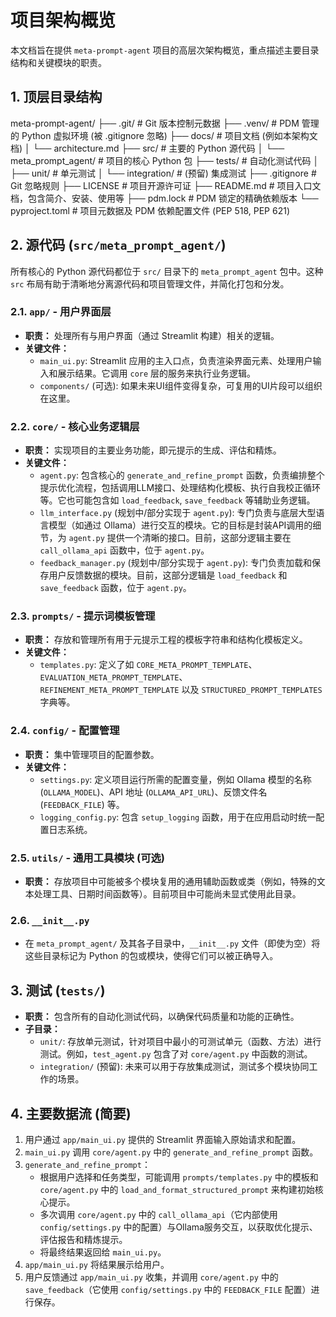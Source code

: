# 项目架构概览

本文档旨在提供 `meta-prompt-agent` 项目的高层次架构概览，重点描述主要目录结构和关键模块的职责。

## 1. 顶层目录结构


meta-prompt-agent/
├── .git/                     # Git 版本控制元数据
├── .venv/                    # PDM 管理的 Python 虚拟环境 (被 .gitignore 忽略)
├── docs/                     # 项目文档 (例如本架构文档)
│   └── architecture.md
├── src/                      # 主要的 Python 源代码
│   └── meta_prompt_agent/    # 项目的核心 Python 包
├── tests/                    # 自动化测试代码
│   ├── unit/                 # 单元测试
│   └── integration/          # (预留) 集成测试
├── .gitignore                # Git 忽略规则
├── LICENSE                   # 项目开源许可证
├── README.md                 # 项目入口文档，包含简介、安装、使用等
├── pdm.lock                  # PDM 锁定的精确依赖版本
└── pyproject.toml            # 项目元数据及 PDM 依赖配置文件 (PEP 518, PEP 621)


## 2. 源代码 (`src/meta_prompt_agent/`)

所有核心的 Python 源代码都位于 `src/` 目录下的 `meta_prompt_agent` 包中。这种 `src` 布局有助于清晰地分离源代码和项目管理文件，并简化打包和分发。

### 2.1. `app/` - 用户界面层

* **职责：** 处理所有与用户界面（通过 Streamlit 构建）相关的逻辑。
* **关键文件：**
    * `main_ui.py`: Streamlit 应用的主入口点，负责渲染界面元素、处理用户输入和展示结果。它调用 `core` 层的服务来执行业务逻辑。
    * `components/` (可选): 如果未来UI组件变得复杂，可复用的UI片段可以组织在这里。

### 2.2. `core/` - 核心业务逻辑层

* **职责：** 实现项目的主要业务功能，即元提示的生成、评估和精炼。
* **关键文件：**
    * `agent.py`: 包含核心的 `generate_and_refine_prompt` 函数，负责编排整个提示优化流程，包括调用LLM接口、处理结构化模板、执行自我校正循环等。它也可能包含如 `load_feedback`, `save_feedback` 等辅助业务逻辑。
    * `llm_interface.py` (规划中/部分实现于 `agent.py`): 专门负责与底层大型语言模型（如通过 Ollama）进行交互的模块。它的目标是封装API调用的细节，为 `agent.py` 提供一个清晰的接口。目前，这部分逻辑主要在 `call_ollama_api` 函数中，位于 `agent.py`。
    * `feedback_manager.py` (规划中/部分实现于 `agent.py`): 专门负责加载和保存用户反馈数据的模块。目前，这部分逻辑是 `load_feedback` 和 `save_feedback` 函数，位于 `agent.py`。

### 2.3. `prompts/` - 提示词模板管理

* **职责：** 存放和管理所有用于元提示工程的模板字符串和结构化模板定义。
* **关键文件：**
    * `templates.py`: 定义了如 `CORE_META_PROMPT_TEMPLATE`、`EVALUATION_META_PROMPT_TEMPLATE`、`REFINEMENT_META_PROMPT_TEMPLATE` 以及 `STRUCTURED_PROMPT_TEMPLATES` 字典等。

### 2.4. `config/` - 配置管理

* **职责：** 集中管理项目的配置参数。
* **关键文件：**
    * `settings.py`: 定义项目运行所需的配置变量，例如 Ollama 模型的名称 (`OLLAMA_MODEL`)、API 地址 (`OLLAMA_API_URL`)、反馈文件名 (`FEEDBACK_FILE`) 等。
    * `logging_config.py`: 包含 `setup_logging` 函数，用于在应用启动时统一配置日志系统。

### 2.5. `utils/` - 通用工具模块 (可选)

* **职责：** 存放项目中可能被多个模块复用的通用辅助函数或类（例如，特殊的文本处理工具、日期时间函数等）。目前项目中可能尚未显式使用此目录。

### 2.6. `__init__.py`

* 在 `meta_prompt_agent/` 及其各子目录中，`__init__.py` 文件（即使为空）将这些目录标记为 Python 的包或模块，使得它们可以被正确导入。

## 3. 测试 (`tests/`)

* **职责：** 包含所有的自动化测试代码，以确保代码质量和功能的正确性。
* **子目录：**
    * `unit/`: 存放单元测试，针对项目中最小的可测试单元（函数、方法）进行测试。例如，`test_agent.py` 包含了对 `core/agent.py` 中函数的测试。
    * `integration/` (预留): 未来可以用于存放集成测试，测试多个模块协同工作的场景。

## 4. 主要数据流 (简要)

1.  用户通过 `app/main_ui.py` 提供的 Streamlit 界面输入原始请求和配置。
2.  `main_ui.py` 调用 `core/agent.py` 中的 `generate_and_refine_prompt` 函数。
3.  `generate_and_refine_prompt`：
    * 根据用户选择和任务类型，可能调用 `prompts/templates.py` 中的模板和 `core/agent.py` 中的 `load_and_format_structured_prompt` 来构建初始核心提示。
    * 多次调用 `core/agent.py` 中的 `call_ollama_api`（它内部使用 `config/settings.py` 中的配置）与Ollama服务交互，以获取优化提示、评估报告和精炼提示。
    * 将最终结果返回给 `main_ui.py`。
4.  `app/main_ui.py` 将结果展示给用户。
5.  用户反馈通过 `app/main_ui.py` 收集，并调用 `core/agent.py` 中的 `save_feedback`（它使用 `config/settings.py` 中的 `FEEDBACK_FILE` 配置）进行保存。



